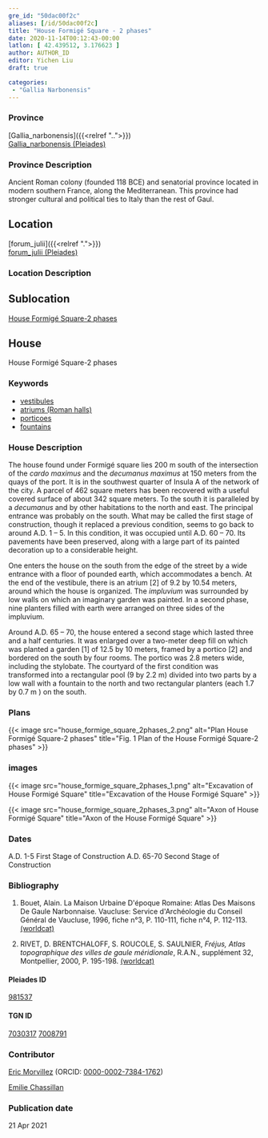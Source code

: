 ```yaml
---
gre_id: "50dac00f2c"
aliases: [/id/50dac00f2c]
title: "House Formigé Square - 2 phases"
date: 2020-11-14T00:12:43-00:00
latlon: [ 42.439512, 3.176623 ]
author: AUTHOR_ID
editor: Yichen Liu
draft: true

categories:
 - "Gallia Narbonensis"
---
```


### Province

[Gallia_narbonensis]({{<relref "..">}}) \
[Gallia_narbonensis (Pleiades)](https://pleiades.stoa.org/places/981537)

### Province Description

Ancient Roman colony (founded 118 BCE) and senatorial province located in modern southern France, along the Mediterranean. This province had stronger cultural and political ties to Italy than the rest of Gaul.

## Location

[forum_julii]({{<relref ".">}}) \
[forum_julii (Pleiades)](https://pleiades.stoa.org/places/307416064)

### Location Description

<!--### Location Description-->

<!-- LEAVE THIS BLANK FOR NOW -->

## Sublocation

[House Formigé Square-2 phases](#)

<!--### Sublocation Description-->

<!-- DESCRIPTION -->

## House

House Formigé Square-2 phases



### Keywords
- [vestibules](http://vocab.getty.edu/page/aat/300083076)
- [atriums (Roman halls)](http://vocab.getty.edu/page/aat/300004097)
- [porticoes](http://vocab.getty.edu/page/aat/300004145)
- [fountains](http://vocab.getty.edu/page/aat/300006179)


### House Description

The house found under Formigé square lies 200 m south of the intersection of the *cardo maximus* and the *decumanus maximus* at 150 meters from the quays of the port.  It is in the southwest quarter of  Insula A of the network of the city.  A parcel of 462 square meters has been recovered with a useful covered surface of about 342 square meters.  To the south it is paralleled by a *decumanus* and by other habitations to the north and east.  The principal entrance was probably on the south.  What may be called the first stage of construction, though it replaced a previous condition, seems to go back to around A.D. 1 – 5.  In this condition, it was occupied until A.D. 60 – 70.  Its pavements have been preserved, along with a large part of its painted decoration up to a considerable height.

One enters the house on the south from the edge of the street by a wide entrance with a floor of pounded earth, which accommodates a bench.  At the end of the vestibule, there is an atrium [2] of 9.2 by 10.54 meters, around which the house is organized.  The *impluvium* was surrounded by low walls on which an imaginary garden was painted.  In a second phase, nine planters filled with earth were arranged on three sides of the impluvium.

Around A.D. 65 – 70, the house entered a second stage which lasted three and a half centuries.  It was enlarged over a two-meter deep fill on which was planted a garden [1] of 12.5 by 10 meters, framed by a portico [2] and bordered on the south by four rooms.  The portico was 2.8 meters wide, including the stylobate.  The courtyard of the first condition was transformed into a rectangular pool (9 by 2.2 m) divided into two parts by a low wall with a fountain to the north and two rectangular planters (each 1.7 by 0.7 m ) on the south.





### Plans


{{< image src="house_formige_square_2phases_2.png" alt="Plan House Formigé Square-2 phases" title="Fig. 1 Plan of the House Formigé Square-2 phases" >}}

### images

{{< image src="house_formige_square_2phases_1.png" alt="Excavation of House Formigé Square" title="Excavation of the House Formigé Square" >}}

{{< image src="house_formige_square_2phases_3.png" alt="Axon of House Formigé Square" title="Axon of the House Formigé Square" >}}

### Dates
A.D. 1-5 First Stage of Construction
A.D. 65-70 Second Stage of Construction


### Bibliography

1. Bouet, Alain. La Maison Urbaine D'époque Romaine: Atlas Des Maisons De Gaule Narbonnaise. Vaucluse: Service d'Archéologie du Conseil Général de Vaucluse, 1996, fiche n°3, P. 110-111,  fiche  n°4, P. 112-113. [(worldcat)](http://www.worldcat.org/oclc/919659882)

2. RIVET,  D.  BRENTCHALOFF,  S.  ROUCOLE,  S.  SAULNIER,  *Fréjus,  Atlas topographique  des  villes  de  gaule  méridionale*,  R.A.N.,  supplément  32,  Montpellier,  2000,  P. 195-198. [(worldcat)](http://www.worldcat.org/oclc/491603596)



#### Pleiades ID

[981537](https://pleiades.stoa.org/places/981537)

#### TGN ID

[7030317](http://vocab.getty.edu/page/tgn/7030317)
[7008791](http://vocab.getty.edu/page/tgn/7008791)

### Contributor

[Eric Morvillez](link) (ORCID: [0000-0002-7384-1762](https://orcid.org/0000-0002-7384-1762))

[Emilie Chassillan](link)
### Publication date


21 Apr 2021

<!--### Related articles-->

<!-- Links to other related articles. Leave blank for now -->